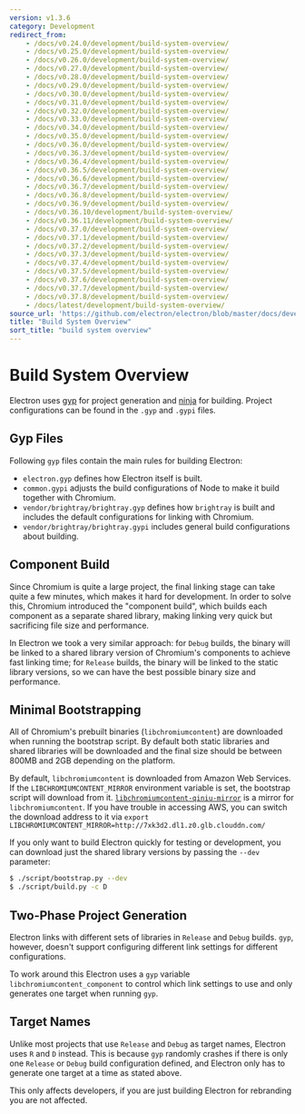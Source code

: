 ```yaml
---
version: v1.3.6
category: Development
redirect_from:
    - /docs/v0.24.0/development/build-system-overview/
    - /docs/v0.25.0/development/build-system-overview/
    - /docs/v0.26.0/development/build-system-overview/
    - /docs/v0.27.0/development/build-system-overview/
    - /docs/v0.28.0/development/build-system-overview/
    - /docs/v0.29.0/development/build-system-overview/
    - /docs/v0.30.0/development/build-system-overview/
    - /docs/v0.31.0/development/build-system-overview/
    - /docs/v0.32.0/development/build-system-overview/
    - /docs/v0.33.0/development/build-system-overview/
    - /docs/v0.34.0/development/build-system-overview/
    - /docs/v0.35.0/development/build-system-overview/
    - /docs/v0.36.0/development/build-system-overview/
    - /docs/v0.36.3/development/build-system-overview/
    - /docs/v0.36.4/development/build-system-overview/
    - /docs/v0.36.5/development/build-system-overview/
    - /docs/v0.36.6/development/build-system-overview/
    - /docs/v0.36.7/development/build-system-overview/
    - /docs/v0.36.8/development/build-system-overview/
    - /docs/v0.36.9/development/build-system-overview/
    - /docs/v0.36.10/development/build-system-overview/
    - /docs/v0.36.11/development/build-system-overview/
    - /docs/v0.37.0/development/build-system-overview/
    - /docs/v0.37.1/development/build-system-overview/
    - /docs/v0.37.2/development/build-system-overview/
    - /docs/v0.37.3/development/build-system-overview/
    - /docs/v0.37.4/development/build-system-overview/
    - /docs/v0.37.5/development/build-system-overview/
    - /docs/v0.37.6/development/build-system-overview/
    - /docs/v0.37.7/development/build-system-overview/
    - /docs/v0.37.8/development/build-system-overview/
    - /docs/latest/development/build-system-overview/
source_url: 'https://github.com/electron/electron/blob/master/docs/development/build-system-overview.md'
title: "Build System Overview"
sort_title: "build system overview"
---
```


# Build System Overview

Electron uses [gyp](https://gyp.gsrc.io/) for project generation and
[ninja](https://ninja-build.org/) for building. Project configurations can
be found in the `.gyp` and `.gypi` files.

## Gyp Files

Following `gyp` files contain the main rules for building Electron:

* `electron.gyp` defines how Electron itself is built.
* `common.gypi` adjusts the build configurations of Node to make it build
  together with Chromium.
* `vendor/brightray/brightray.gyp` defines how `brightray` is built and
  includes the default configurations for linking with Chromium.
* `vendor/brightray/brightray.gypi` includes general build configurations about
  building.

## Component Build

Since Chromium is quite a large project, the final linking stage can take
quite a few minutes, which makes it hard for development. In order to solve
this, Chromium introduced the "component build", which builds each component as
a separate shared library, making linking very quick but sacrificing file size
and performance.

In Electron we took a very similar approach: for `Debug` builds, the binary
will be linked to a shared library version of Chromium's components to achieve
fast linking time; for `Release` builds, the binary will be linked to the static
library versions, so we can have the best possible binary size and performance.

## Minimal Bootstrapping

All of Chromium's prebuilt binaries (`libchromiumcontent`) are downloaded when
running the bootstrap script. By default both static libraries and shared
libraries will be downloaded and the final size should be between 800MB and 2GB
depending on the platform.

By default, `libchromiumcontent` is downloaded from Amazon Web Services.
If the `LIBCHROMIUMCONTENT_MIRROR` environment variable is set, the bootstrap
script will download from it.
[`libchromiumcontent-qiniu-mirror`](https://github.com/hokein/libchromiumcontent-qiniu-mirror)
is a mirror for `libchromiumcontent`. If you have trouble in accessing AWS, you
can switch the download address to it via
`export LIBCHROMIUMCONTENT_MIRROR=http://7xk3d2.dl1.z0.glb.clouddn.com/`

If you only want to build Electron quickly for testing or development, you
can download just the shared library versions by passing the `--dev` parameter:

```bash
$ ./script/bootstrap.py --dev
$ ./script/build.py -c D
```

## Two-Phase Project Generation

Electron links with different sets of libraries in `Release` and `Debug`
builds. `gyp`, however, doesn't support configuring different link settings for
different configurations.

To work around this Electron uses a `gyp` variable
`libchromiumcontent_component` to control which link settings to use and only
generates one target when running `gyp`.

## Target Names

Unlike most projects that use `Release` and `Debug` as target names, Electron
uses `R` and `D` instead. This is because `gyp` randomly crashes if there is
only one `Release` or `Debug` build configuration defined, and Electron only has
to generate one target at a time as stated above.

This only affects developers, if you are just building Electron for rebranding
you are not affected.
